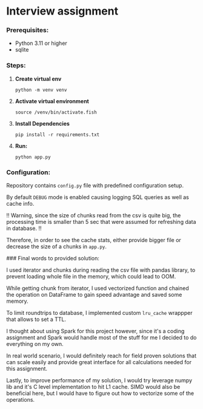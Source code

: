# Interview assignment

### Prerequisites:

- Python 3.11 or higher
- sqlite

### Steps:

1. **Create virtual env**

   ```
   python -m venv venv
   ```

2. **Activate virtual environment**

    ```
    source /venv/bin/activate.fish
    ```
4. **Install Dependencies**

    ```
    pip install -r requirements.txt
    
    ```

4. **Run:**

    ```
    python app.py
    ```

### Configuration:

Repository contains `config.py` file with predefined configuration setup.

By default `DEBUG` mode is enabled causing logging SQL queries as well as cache info.

!! Warning, since the size of chunks read from the csv is quite big, the processing time is smaller than 5 sec that were assumed for refreshing data in database. !!

Therefore, in order to see the cache stats, either provide bigger file or decrease the size of a chunks in `app.py`.


### Final words to provided solution:

I used iterator and chunks during reading the csv file with pandas library, to prevent loading whole file in the memory, which could lead to OOM. 

While getting chunk from iterator, I used vectorized function and chained the operation on DataFrame to gain speed advantage and saved some memory. 

To limit roundtrips to database, I implemented custom `lru_cache` wrappper that allows to set a TTL.

I thought about using Spark for this project however, since it's a coding assignment and Spark would handle most of the stuff for me I decided to do everything on my own. 

In real world scenario, I would definitely reach for field proven solutions that can scale easily and provide great interface for all calculations needed for this assignment.

Lastly, to improve performance of my solution, I would try leverage numpy lib and it's C level implementation to hit L1 cache. SIMD would also be beneficial here, but I would have to figure out how to vectorize some of the operations. 



